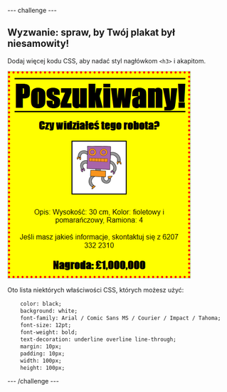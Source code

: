 --- challenge ---

## Wyzwanie: spraw, by Twój plakat był niesamowity!

Dodaj więcej kodu CSS, aby nadać styl nagłówkom `<h3>` i akapitom.

![zrzut ekranu](images/wanted-final.png)

Oto lista niektórych właściwości CSS, których możesz użyć:
```
    color: black;
    background: white;
    font-family: Arial / Comic Sans MS / Courier / Impact / Tahoma;
    font-size: 12pt;
    font-weight: bold;
    text-decoration: underline overline line-through;
    margin: 10px;
    padding: 10px;
    width: 100px;
    height: 100px;
```   

--- /challenge ---